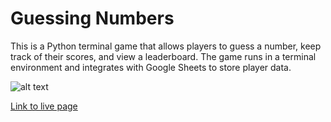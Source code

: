 # Guessing Numbers

This is a Python terminal game that allows players to guess a number, keep track of their scores, and view a leaderboard. The game runs in a terminal environment and integrates with Google Sheets to store player data.

![alt text](docs/testing/responsivegame1.png)

[Link to live page](https://guessing-game1-92439eba22ca.herokuapp.com/)
